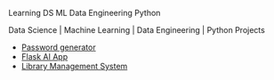 Learning DS ML Data Engineering Python

Data Science | Machine Learning | Data Engineering | Python Projects


  <ul>
    <li>
      <a href="https://github.com/rajaalebchiri/passgen">Password generator</a>
    </li>
     <li>
      <a href="translator_flask">Flask AI App</a>
    </li>
     <li>
      <a href="Library Management System/README.md">Library Management System</a>
    </li>
  </ul>
